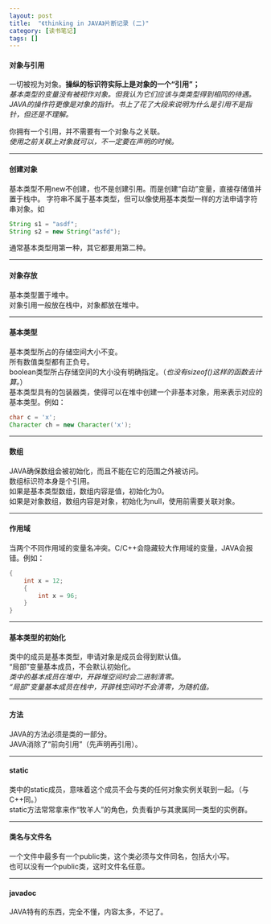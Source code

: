 ```yaml
---
layout: post
title:  "《thinking in JAVA》片断记录 (二)"
category: [读书笔记]
tags: []
---
```


#### 对象与引用

一切被视为对象。**操纵的标识符实际上是对象的一个“引用”；**  
*基本类型的变量没有被视作对象。但我认为它们应该与类类型得到相同的待遇。*  
*JAVA的操作符更像是对象的指针。书上了花了大段来说明为什么是引用不是指针，但还是不理解。*  

你拥有一个引用，并不需要有一个对象与之关联。  
*使用之前关联上对象就可以，不一定要在声明的时候。*  

---

#### 创建对象

基本类型不用new不创建，也不是创建引用。而是创建“自动”变量，直接存储值并置于栈中。
字符串不属于基本类型，但可以像使用基本类型一样的方法申请字符串对象。如

```java
String s1 = "asdf";
String s2 = new String("asfd");
```
通常基本类型用第一种，其它都要用第二种。  

---

#### 对象存放

基本类型置于堆中。  
对象引用一般放在栈中，对象都放在堆中。  

---

#### 基本类型

基本类型所占的存储空间大小不变。  
所有数值类型都有正负号。  
boolean类型所占存储空间的大小没有明确指定。（*也没有sizeof()这样的函数去计算。*）  
基本类型具有的包装器类，使得可以在堆中创建一个非基本对象，用来表示对应的基本类型。例如：

```java
char c = 'x';
Character ch = new Character('x');
```

---

#### 数组

JAVA确保数组会被初始化，而且不能在它的范围之外被访问。  
数组标识符本身是个引用。  
如果是基本类型数组，数组内容是值，初始化为0。  
如果是对象数组，数组内容是对象，初始化为null，使用前需要关联对象。  

---

#### 作用域

当两个不同作用域的变量名冲突。C/C++会隐藏较大作用域的变量，JAVA会报错。例如：  

```java
{
    int x = 12;
    {
        int x = 96;
    }
}
```

---

#### 基本类型的初始化

类中的成员是基本类型，申请对象是成员会得到默认值。  
“局部”变量基本成员，不会默认初始化。  
*类中的基本成员在堆中，开辟堆空间时会二进制清零。*  
*“局部”变量基本成员在栈中，开辟栈空间时不会清零，为随机值。*  

---

#### 方法

JAVA的方法必须是类的一部分。  
JAVA消除了“前向引用”（先声明再引用）。  

---

#### static

类中的static成员，意味着这个成员不会与类的任何对象实例关联到一起。（与C++同。）  
static方法常常拿来作“牧羊人”的角色，负责看护与其隶属同一类型的实例群。

---

#### 类名与文件名

一个文件中最多有一个public类，这个类必须与文件同名，包括大小写。  
也可以没有一个public类，这时文件名任意。  

---

#### javadoc

JAVA特有的东西，完全不懂，内容太多，不记了。  